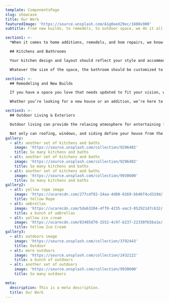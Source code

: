 ```yaml
---
template: ComponentsPage
slug: showcase
title: Our Work
featuredImage: 'https://source.unsplash.com/A1g0oeX29ec/1600x900'
subtitle: From new builds, to remodels, to outdoor space, we do it all.

section1: >-
  *When it comes to home additions, remodels, and hom repairs, we know how important it is to have a dependable and quality construction company working on your home. With endless possibilities, we’re here to ensure that you get both of those things with the confidence that your project will receive the attention it deserves.  We’re always open to hearing about what you want, whether or not it’s listed as a service on our site, but here are some of the main categories we work on.*

  ## Kitchens and Bathrooms

  Your kitchen design and layout should reflect your style and accommodate all your cooking needs.  Remodeling your kitchen is one of the fastest ways to increase the value of your home. We use quality materials and focus on how to define the space in a way that best suits you.

  Whatever the size of the space, the bathroom should be customized to fit your needs. Whether you need a new tub, tile, or plumbing, we work on all aspects of the bathroom to create a space that’s both functional and high quality.

section2: >-
  ## Remodeling and New Builds

  If you have a space you love that needs updated to fit your vision, we can help you to redefine your space. We’ve done everything from  [this type of update to that type of update]. We’ll take the time to understand your goals and help you to not only update your space, but also to increase the value of your house.

  Whether you’re looking for a new house or an addition, we’re here to help you define your vision by utilizing the space and the budget you have. Let building a new house be an exciting and enjoyable experience as we help you to create your dream. If you don’t need a new house but want to expand your space, we have you covered here to. Some of our most popular projects are three-season rooms and additions.

section3: >-
  ## Outdoor Living & Exteriors

  Outdoor living can provide the relaxing atmosphere for entertaining friends and family. Whether you need a deck or a patio, or you want to bring to life your outdoor space dreams of an outdoor kitchen, we’ve got you covered.

  Not only can roofing, windows, and siding define your house from the outside, but they can also protect the insider. We make sure to provide quality and dependable materials to do both.
gallery:
  - alt: another set of kitchens and baths
    image: 'https://source.unsplash.com/collection/9296402'
    title: So many kitchens and baths
  - alt: another set of kitchens and baths
    image: 'https://source.unsplash.com/collection/9296402'
    title: So many kitchens and baths
  - alt: another set of kitchens and baths
    image: 'https://source.unsplash.com/collection/9930600'
    title: So many kitchens and baths
gallery2:
  - alt: yellow rope image
    image: 'https://ucarecdn.com/277cdf82-24aa-4d80-8169-bb46f4cd319d/'
    title: Yellow Rope
  - alt: umbrellas
    image: 'https://ucarecdn.com/5da63204-4ff0-4235-aac3-852921d7c632/'
    title: a bunch of umbrellas
  - alt: yellow ice cream
    image: 'https://ucarecdn.com/83485d70-1552-4c97-b237-22330fb56a1e/'
    title: Yellow Ice Cream
gallery3:
  - alt: outdoors image
    image: 'https://source.unsplash.com/collection/3792443'
    title: Outdoor
  - alt: more outdoors
    image: 'https://source.unsplash.com/collection/2432122'
    title: a bunch of outdoors
  - alt: another set of outdoors
    image: 'https://source.unsplash.com/collection/9930600'
    title: So many outdoors

meta:
  description: This is a meta description.
  title: Our Work
---
```

